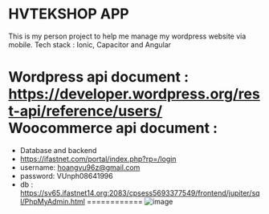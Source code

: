 # HVTEKSHOP APP
This is my person project to help me manage my wordpress website via mobile. 
Tech stack : Ionic, Capacitor and Angular

Wordpress api document : https://developer.wordpress.org/rest-api/reference/users/
Woocommerce api document : 
============
* Database and backend
* https://ifastnet.com/portal/index.php?rp=/login
* username: hoangvu96z@gmail.com
* password: VUnph08641996
* db : https://sv65.ifastnet14.org:2083/cpsess5693377549/frontend/jupiter/sql/PhpMyAdmin.html
============
![image](https://user-images.githubusercontent.com/17638641/175767824-db1ebf04-17f8-47d4-9acf-e938474f27ca.png)
